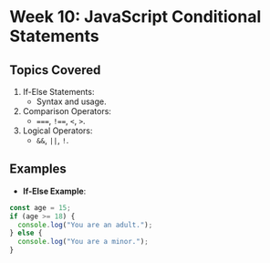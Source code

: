 # Week 10: JavaScript Conditional Statements

## Topics Covered

1. If-Else Statements:
   - Syntax and usage.
2. Comparison Operators:
   - `===`, `!==`, `<`, `>`.
3. Logical Operators:
   - `&&`, `||`, `!`.

## Examples

- **If-Else Example**:

```javascript
const age = 15;
if (age >= 18) {
  console.log("You are an adult.");
} else {
  console.log("You are a minor.");
}
```

